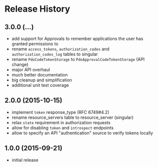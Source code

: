 # Release History

## 3.0.0 (...)
- add support for Approvals to remember applications the user has granted 
  permissions to
- rename `access_tokens`, `authorization_codes` and `authorization_codes_log` 
  tables to singular
- rename `PdoCodeTokenStorage` to `PdoApprovalCodeTokenStorage` (API change)
- major API overhaul
- much better documentation
- big cleanup and simplification
- additional unit test coverage

## 2.0.0 (2015-10-15)
- implement `token` response_type (RFC 6749#4.2)
- rename resource_servers table to resource_server (singular)
- relax `state` requirement in authorization requests
- allow for disabling `token` and `introspect` endpoints
- allow to specify an API "authentication" source to verify
  tokens locally

## 1.0.0 (2015-09-21)
- initial release
